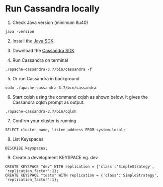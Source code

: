 # Run Cassandra locally
1. Check Java version (minimum 8u40)
  ```
  java -version
  ```

2. Install the [Java SDK](http://www.oracle.com/technetwork/java/javase/downloads/jdk8-downloads-2133151.html).

3. Download the [Cassandra SDK](http://www.apache.org/dyn/closer.lua/cassandra/3.7/apache-cassandra-3.7-bin.tar.gz).

4. Run Cassandra on terminal
  ```
  ./apache-cassandra-3.7/bin/cassandra -f
  ```

5. Or run Cassandra in background
  ```
  sudo ./apache-cassandra-3.7/bin/cassandra
  ```

6. Start cqlsh using the command cqlsh as shown below. It gives the Cassandra cqlsh prompt as output.
  ```
  ./apache-cassandra-3.7/bin/cqlsh
  ```

7. Confirm your cluster is running
  ```
  SELECT cluster_name, listen_address FROM system.local;
  ```

8. List Keyspaces
  ```
  DESCRIBE keyspaces;
  ```

9. Create a development KEYSPACE eg. dev
  ```
  CREATE KEYSPACE "dev" WITH replication = {'class':'SimpleStrategy', 'replication_factor':1};
  CREATE KEYSPACE "tests" WITH replication = {'class':'SimpleStrategy', 'replication_factor':1};
  ```
